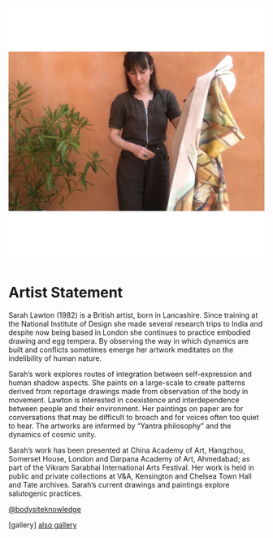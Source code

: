 ![Sarah Lawton](images/profile.jpg)

# Artist Statement

Sarah Lawton (1982) is a British artist, born in Lancashire. Since training at the National Institute of Design she made several research trips to India and despite now being based in London she continues to practice embodied drawing and egg tempera. By observing the way in which dynamics are built and conflicts sometimes emerge her artwork meditates on the indelibility of human nature.

Sarah’s work explores routes of integration between self-expression and human shadow aspects. She paints on a large-scale to create patterns derived from reportage drawings made from observation of the body in movement. Lawton is interested in coexistence and interdependence between people and their environment. Her paintings on paper are for conversations that may be difficult to broach and for voices often too quiet to hear. The artworks are informed by “Yantra philosophy” and the dynamics of cosmic unity.

Sarah’s work has been presented at China Academy of Art, Hangzhou, Somerset House, London and Darpana Academy of Art, Ahmedabad; as part of the Vikram Sarabhai International Arts Festival. Her work is held in public and private collections at V&A, Kensington and Chelsea Town Hall and Tate archives. Sarah’s current drawings and paintings explore salutogenic practices.

[@bodysiteknowledge](https://www.instagram.com/bodysiteknowledge)

[gallery]
[also gallery](/gallery)
